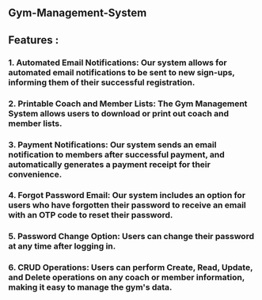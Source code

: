## Gym-Management-System

## Features :
### 1. Automated Email Notifications: Our system allows for automated email notifications to be sent to new sign-ups, informing them of their successful registration.

### 2. Printable Coach and Member Lists: The Gym Management System allows users to download or print out coach and member lists.


### 3. Payment Notifications: Our system sends an email notification to members after successful payment, and automatically generates a payment receipt for their convenience.


### 4. Forgot Password Email: Our system includes an option for users who have forgotten their password to receive an email with an OTP code to reset their password.


### 5. Password Change Option: Users can change their password at any time after logging in.


### 6. CRUD Operations: Users can perform Create, Read, Update, and Delete operations on any coach or member information, making it easy to manage the gym's data.
